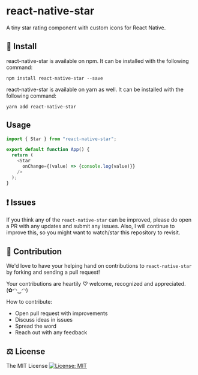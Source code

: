 # react-native-star

A tiny star rating component with custom icons for React Native.

## 🔧 Install

react-native-star is available on npm. It can be installed with the following command:

```
npm install react-native-star --save
```

react-native-star is available on yarn as well. It can be installed with the following command:

```
yarn add react-native-star
```

## Usage

```js
import { Star } from "react-native-star";

export default function App() {
  return (
    <Star
      onChange={(value) => {console.log(value)}}
    />
  );
}
```

## ❗ Issues

If you think any of the `react-native-star` can be improved, please do open a PR with any updates and submit any issues. Also, I will continue to improve this, so you might want to watch/star this repository to revisit.

## 🌟 Contribution

We'd love to have your helping hand on contributions to `react-native-star` by forking and sending a pull request!

Your contributions are heartily ♡ welcome, recognized and appreciated. (✿◠‿◠)

How to contribute:

- Open pull request with improvements
- Discuss ideas in issues
- Spread the word
- Reach out with any feedback

## ⚖️ License

The MIT License [![License: MIT](https://img.shields.io/badge/License-MIT-yellow.svg)](https://opensource.org/licenses/MIT)

<!--

git commit -m "your-msg" --no-verify

Get started with the project:

  $ yarn

Run the example app on iOS:

  $ yarn example ios

Run the example app on Android:

  $ yarn example android
  $ react-native run-android
  $ react-native start

https://reactnative.dev/docs/running-on-device

-->

<!--

$ lsusb
$ adb devices

-->
